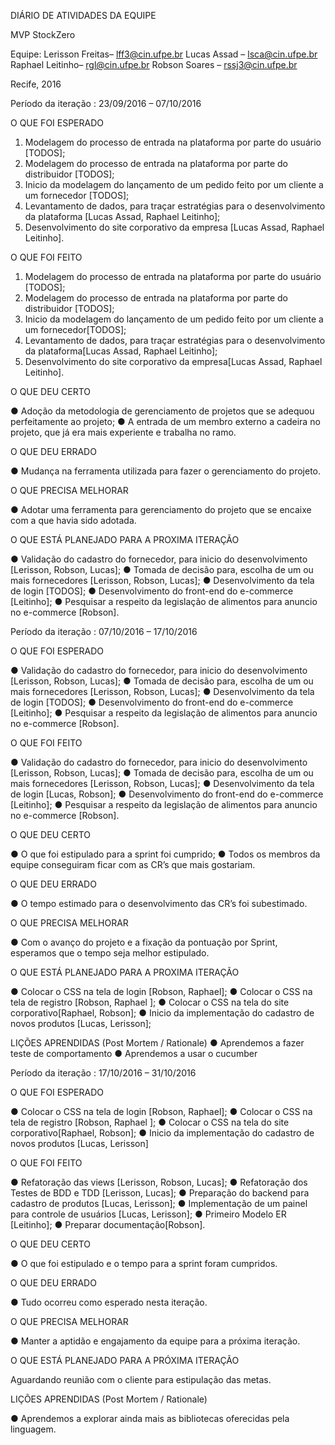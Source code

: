 DIÁRIO DE ATIVIDADES DA EQUIPE
 
 
 



MVP StockZero



Equipe:
Lerisson Freitas– lff3@cin.ufpe.br
Lucas Assad –  lsca@cin.ufpe.br
Raphael Leitinho– rgl@cin.ufpe.br
Robson Soares – rssj3@cin.ufpe.br

 
Recife, 2016


Período da iteração :
23/09/2016 – 07/10/2016

O QUE FOI ESPERADO


1.	Modelagem do processo de entrada na plataforma por parte do usuário [TODOS];
2.	Modelagem do processo de entrada na plataforma por parte do distribuidor [TODOS];
3.	Inicio da modelagem do lançamento de um pedido feito por um cliente a um fornecedor [TODOS];
4.	Levantamento de dados, para traçar estratégias para o desenvolvimento da plataforma [Lucas Assad, Raphael Leitinho];
5.	Desenvolvimento do site corporativo da empresa [Lucas Assad, Raphael Leitinho].


O QUE FOI FEITO


1.	Modelagem do processo de entrada na plataforma por parte do usuário [TODOS];
2.	Modelagem do processo de entrada na plataforma por parte do distribuidor [TODOS];
3.	Inicio da modelagem do lançamento de um pedido feito por um cliente a um fornecedor[TODOS];
4.	Levantamento de dados, para traçar estratégias para o desenvolvimento da plataforma[Lucas Assad, Raphael Leitinho];
5.	Desenvolvimento do site corporativo da empresa[Lucas Assad, Raphael Leitinho].


O QUE DEU CERTO

●	Adoção da metodologia de gerenciamento de projetos que se adequou perfeitamente ao projeto;
●	A entrada de um membro externo a cadeira no projeto, que já era mais experiente e trabalha no ramo.


O QUE DEU ERRADO

●	Mudança na ferramenta utilizada para fazer o gerenciamento do projeto.


O QUE PRECISA MELHORAR

●	Adotar uma ferramenta para gerenciamento do projeto que se encaixe com a que havia sido adotada.


O QUE ESTÁ PLANEJADO PARA A PROXIMA ITERAÇÃO

●	Validação do cadastro do fornecedor, para inicio do desenvolvimento [Lerisson, Robson, Lucas];
●	Tomada de decisão para, escolha de um ou mais fornecedores [Lerisson, Robson, Lucas];
●	Desenvolvimento da tela de login [TODOS];
●	Desenvolvimento do front-end do e-commerce [Leitinho];
●	Pesquisar a respeito da legislação de alimentos para anuncio no e-commerce [Robson].

Período da iteração :
07/10/2016 – 17/10/2016


O QUE FOI ESPERADO


●	Validação do cadastro do fornecedor, para inicio do desenvolvimento [Lerisson, Robson, Lucas];
●	Tomada de decisão para, escolha de um ou mais fornecedores [Lerisson, Robson, Lucas];
●	Desenvolvimento da tela de login [TODOS];
●	Desenvolvimento do front-end do e-commerce [Leitinho];
●	Pesquisar a respeito da legislação de alimentos para anuncio no e-commerce [Robson].



O QUE FOI FEITO


●	Validação do cadastro do fornecedor, para inicio do desenvolvimento [Lerisson, Robson, Lucas];
●	Tomada de decisão para, escolha de um ou mais fornecedores [Lerisson, Robson, Lucas];
●	Desenvolvimento da tela de login [Lucas, Robson];
●	Desenvolvimento do front-end do e-commerce [Leitinho];
●	Pesquisar a respeito da legislação de alimentos para anuncio no e-commerce [Robson].


O QUE DEU CERTO

●	O que foi estipulado para a sprint foi cumprido;
●	Todos os membros da equipe conseguiram ficar com as CR’s que mais gostariam.



O QUE DEU ERRADO

●	O tempo estimado para o desenvolvimento das CR’s foi subestimado.



O QUE PRECISA MELHORAR

●	Com o avanço do projeto e a fixação da pontuação por Sprint, esperamos que o tempo seja melhor estipulado.


O QUE ESTÁ PLANEJADO PARA A PROXIMA ITERAÇÃO

●	Colocar o CSS na tela de login  [Robson, Raphael];
●	Colocar o CSS na tela de registro [Robson, Raphael ];
●	Colocar o CSS na tela do site corporativo[Raphael, Robson];
●	Inicio da implementação do cadastro de novos produtos [Lucas, Lerisson];


LIÇÕES APRENDIDAS (Post Mortem / Rationale)
●	Aprendemos a fazer teste de comportamento 
●	Aprendemos a usar o cucumber

Período da iteração :
17/10/2016 – 31/10/2016


O QUE FOI ESPERADO

●	Colocar o CSS na tela de login  [Robson, Raphael];
●	Colocar o CSS na tela de registro [Robson, Raphael ];
●	Colocar o CSS na tela do site corporativo[Raphael, Robson];
●	Inicio da implementação do cadastro de novos produtos [Lucas, Lerisson]



O QUE FOI FEITO


●	Refatoração das views [Lerisson, Robson, Lucas];
●	Refatoração dos Testes de BDD e TDD [Lerisson, Lucas];
●	Preparação do backend para cadastro de produtos [Lucas, Lerisson];
●	Implementação de um painel para controle de usuários [Lucas, Lerisson];
●	Primeiro Modelo ER [Leitinho];
●	Preparar documentação[Robson].


O QUE DEU CERTO

●	O que foi estipulado e o tempo para a sprint foram cumpridos.



O QUE DEU ERRADO

●	Tudo ocorreu como esperado nesta iteração.



O QUE PRECISA MELHORAR

●	Manter a aptidão e engajamento da equipe para a próxima iteração.


O QUE ESTÁ PLANEJADO PARA A PRÓXIMA ITERAÇÃO


Aguardando reunião com o cliente para estipulação das metas.



LIÇÕES APRENDIDAS (Post Mortem / Rationale)

●	Aprendemos a explorar ainda mais as bibliotecas oferecidas pela linguagem. 


